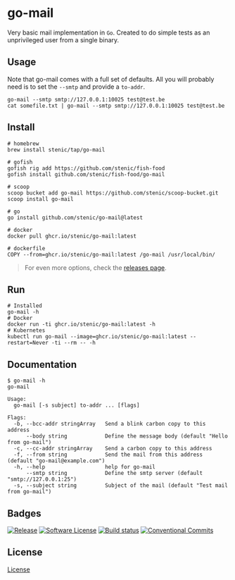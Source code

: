 # go-mail

Very basic mail implementation in `Go`. Created to do simple tests as an unprivileged 
user from a single binary.

## Usage

Note that go-mail comes with a full set of defaults. All you will probably need is to
set the `--smtp` and provide a `to-addr`.

```
go-mail --smtp smtp://127.0.0.1:10025 test@test.be
cat somefile.txt | go-mail --smtp smtp://127.0.0.1:10025 test@test.be
```

## Install

```shell
# homebrew
brew install stenic/tap/go-mail

# gofish
gofish rig add https://github.com/stenic/fish-food
gofish install github.com/stenic/fish-food/go-mail

# scoop
scoop bucket add go-mail https://github.com/stenic/scoop-bucket.git
scoop install go-mail

# go
go install github.com/stenic/go-mail@latest

# docker 
docker pull ghcr.io/stenic/go-mail:latest

# dockerfile
COPY --from=ghcr.io/stenic/go-mail:latest /go-mail /usr/local/bin/
```

> For even more options, check the [releases page](https://github.com/stenic/go-mail/releases).

## Run

```shell
# Installed
go-mail -h
# Docker
docker run -ti ghcr.io/stenic/go-mail:latest -h
# Kubernetes
kubectl run go-mail --image=ghcr.io/stenic/go-mail:latest --restart=Never -ti --rm -- -h
```

## Documentation

```shell
$ go-mail -h                                                                                                
go-mail

Usage:
  go-mail [-s subject] to-addr ... [flags]

Flags:
  -b, --bcc-addr stringArray   Send a blink carbon copy to this address
      --body string            Define the message body (default "Hello from go-mail")
  -c, --cc-addr stringArray    Send a carbon copy to this address
  -f, --from string            Send the mail from this address (default "go-mail@example.com")
  -h, --help                   help for go-mail
      --smtp string            Define the smtp server (default "smtp://127.0.0.1:25")
  -s, --subject string         Subject of the mail (default "Test mail from go-mail")

```

## Badges

[![Release](https://img.shields.io/github/release/stenic/go-mail.svg?style=for-the-badge)](https://github.com/stenic/go-mail/releases/latest)
[![Software License](https://img.shields.io/github/license/stenic/go-mail?style=for-the-badge)](./LICENSE.md)
[![Build status](https://img.shields.io/github/workflow/status/stenic/go-mail/Release?style=for-the-badge)](https://github.com/stenic/go-mail/actions?workflow=build)
[![Conventional Commits](https://img.shields.io/badge/Conventional%20Commits-1.0.0-yellow.svg?style=for-the-badge)](https://conventionalcommits.org)

## License

[License](./LICENSE)
